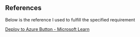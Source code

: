 ## References

Below is the reference I used to fulfill the specified requirement

[Deploy to Azure Button - Microsoft Learn](https://learn.microsoft.com/en-us/azure/azure-resource-manager/templates/deploy-to-azure-button)